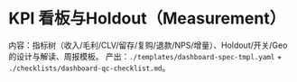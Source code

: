 # KPI 看板与Holdout（Measurement）

内容：指标树（收入/毛利/CLV/留存/复购/退款/NPS/增量）、Holdout/开关/Geo的设计与解读、周报模板。
产出：`./templates/dashboard-spec-tmpl.yaml` + `./checklists/dashboard-qc-checklist.md`。
